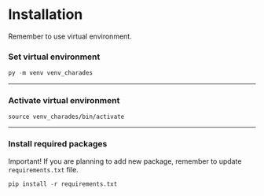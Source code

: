 # Installation

Remember to use virtual environment.

### Set virtual environment

```python
py -m venv venv_charades
```

---

### Activate virtual environment

```shell
source venv_charades/bin/activate
```

---

### Install required packages

Important! If you are planning to add new package, remember to update `requirements.txt` file.

```python
pip install -r requirements.txt
```
